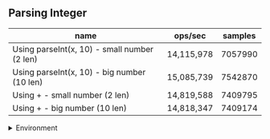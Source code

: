 ## Parsing Integer

|name|ops/sec|samples|
|-|-|-|
|Using parseInt(x, 10) - small number (2 len)|14,115,978|7057990|
|Using parseInt(x, 10) - big number (10 len)|15,085,739|7542870|
|Using + - small number (2 len)|14,819,588|7409795|
|Using + - big number (10 len)|14,818,347|7409174|


<details>
<summary>Environment</summary>

* __Machine:__ linux x64 | 4 vCPUs | 7.6GB Mem
* __Run:__ Mon Sep 02 2024 16:45:42 GMT+0000 (Coordinated Universal Time)
</details>

<!--
{"environment":{"platform":"linux","arch":"x64","cpus":4,"totalMemory":7.588970184326172},"benchmarks":[{"name":"Using parseInt(x, 10) - small number (2 len)","opsSec":14115978.352319188,"samples":7057990},{"name":"Using parseInt(x, 10) - big number (10 len)","opsSec":15085739.488928486,"samples":7542870},{"name":"Using + - small number (2 len)","opsSec":14819588.960115843,"samples":7409795},{"name":"Using + - big number (10 len)","opsSec":14818347.077066986,"samples":7409174}]}-->
